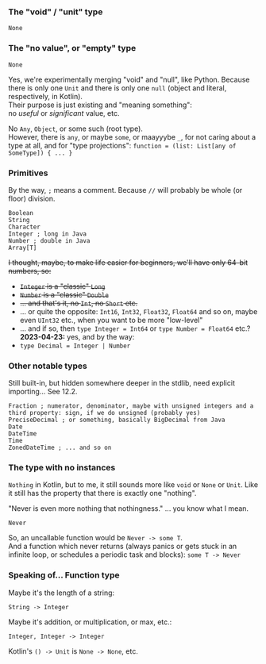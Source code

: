 ### The "void" / "unit" type

```
None
```

### The "no value", or "empty" type

```
None
```

Yes, we're experimentally merging "void" and "null", like Python.
Because there is only one `Unit` and there is only one `null` (object and literal, respectively, in Kotlin).\
Their purpose is just existing and "meaning something":\
no _useful_ or _significant_ value, etc.

No `Any`, `Object`, or some such (root type).\
However, there is `any`, or maybe `some`, or maayyybe `_`, for not caring about a type at all, and for "type projections":
`function = (list: List[any of SomeType]) { ... }`

### Primitives

By the way, `;` means a comment. Because `//` will probably be whole (or floor) division.

```
Boolean
String
Character
Integer ; long in Java
Number ; double in Java
Array[T]
```

~~I thought, maybe, to make life easier for beginners, we'll have only 64-bit numbers, so:~~
- ~~`Integer` is a "classic" `Long`~~
- ~~`Number` is a "classic" `Double`~~
- ~~... and that's it, no `Int`, no `Short` etc.~~
- ... or quite the opposite: `Int16`, `Int32`, `Float32`, `Float64` and so on, maybe even `UInt32` etc., when you want to be more "low-level"
- ... and if so, then `type Integer = Int64` or `type Number = Float64` etc.? **2023-04-23:** yes, and by the way:
- `type Decimal = Integer | Number`

### Other notable types

Still built-in, but hidden somewhere deeper in the stdlib, need explicit importing... See 12.2.

```
Fraction ; numerator, denominator, maybe with unsigned integers and a third property: sign, if we do unsigned (probably yes)
PreciseDecimal ; or something, basically BigDecimal from Java
Date
DateTime
Time
ZonedDateTime ; ... and so on
```

### The type with no instances

`Nothing` in Kotlin, but to me, it still sounds more like `void` or `None` or `Unit`.
Like it still has the property that there is exactly one "nothing".

"Never is even more nothing that nothingness." ... you know what I mean.

```
Never
```

So, an uncallable function would be `Never -> some T`.\
And a function which never returns (always panics or gets stuck in an infinite loop,
or schedules a periodic task and blocks): `some T -> Never`

### Speaking of... Function type

Maybe it's the length of a string:

```
String -> Integer
```

Maybe it's addition, or multiplication, or max, etc.:

```
Integer, Integer -> Integer
```

Kotlin's `() -> Unit` is `None -> None`, etc.